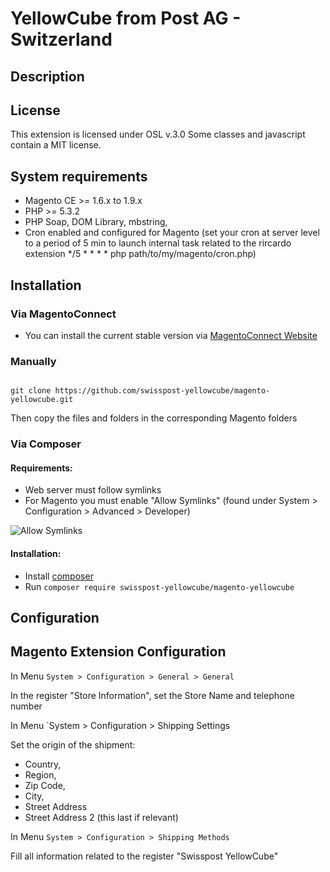 # YellowCube from Post AG - Switzerland

## Description



## License

This extension is licensed under OSL v.3.0
Some classes and javascript contain a MIT license.

## System requirements

- Magento CE >= 1.6.x to 1.9.x
- PHP >= 5.3.2
- PHP Soap, DOM Library, mbstring,
- Cron enabled and configured for Magento (set your cron at server level to a period of 5 min to launch internal task related to the rircardo extension
*/5 * * * * php path/to/my/magento/cron.php)


## Installation

### Via MagentoConnect

- You can install the current stable version via [MagentoConnect Website](http://www.magentocommerce.com/magento-connect/)

### Manually



```

git clone https://github.com/swisspost-yellowcube/magento-yellowcube.git

```



Then copy the files and folders in the corresponding Magento folders


### Via Composer

#### Requirements:
  * Web server must follow symlinks
  * For Magento you must enable "Allow Symlinks" (found under System > Configuration > Advanced > Developer)
  
![Allow Symlinks](https://f.cloud.github.com/assets/1337461/43324/820d4d96-567f-11e2-947a-167bf76db33f.png)

#### Installation:

- Install [composer](http://getcomposer.org/download/)
- Run `composer require swisspost-yellowcube/magento-yellowcube`



## Configuration

## Magento Extension Configuration

In Menu `System > Configuration > General > General`

In the register "Store Information", set the Store Name and telephone number

In Menu `System > Configuration > Shipping Settings

Set the origin of the shipment:
- Country,
- Region, 
- Zip Code,
- City, 
- Street Address
- Street Address 2 (this last if relevant)


In Menu `System > Configuration > Shipping Methods`

Fill all information related to the register "Swisspost YellowCube"
